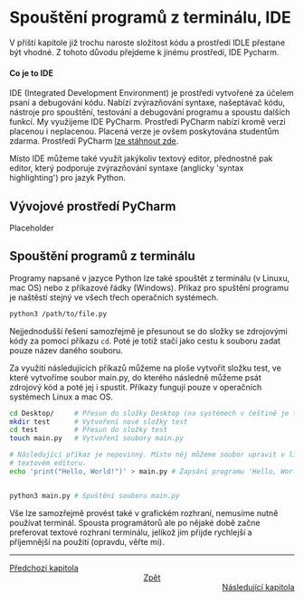 # Spouštění programů z terminálu, IDE

V příští kapitole již trochu naroste složitost kódu a prostředí IDLE přestane
být vhodné. Z tohoto důvodu přejdeme k jinému prostředí, IDE Pycharm.

#### Co je to IDE

IDE (Integrated Development Environment) je prostředí vytvořené za účelem psaní
a debugování kódu. Nabízí zvýrazňování syntaxe, našeptávač kódu, nástroje pro
spouštění, testování a debugování programu a spoustu dalších funkcí. My
využijeme IDE PyCharm. Prostředí PyCharm nabízí kromě verzi placenou i
neplacenou. Placená verze je ovšem poskytována studentům zdarma. Prostředí
PyCharm [lze stáhnout zde](https://www.jetbrains.com/pycharm/download/).


Místo IDE můžeme také využít jakýkoliv textový editor, přednostně pak editor,
který podporuje zvýrazňování syntaxe (anglicky 'syntax highlighting') pro jazyk
Python.

## Vývojové prostředí PyCharm

Placeholder

## Spouštění programů z terminálu

Programy napsané v jazyce Python lze také spouštět z terminálu (v Linuxu,
mac OS) nebo z příkazové řádky (Windows). Příkaz pro spuštění programu je
naštěstí stejný ve všech třech operačních systémech.

```Bash
python3 /path/to/file.py
```

Nejjednodušší řešení samozřejmě je přesunout se do složky se zdrojovými kódy
za pomocí příkazu `cd`. Poté je totiž stačí jako cestu k souboru zadat pouze
název daného souboru.

Za využití následujících příkazů můžeme na ploše vytvořit složku test,
ve které vytvoříme soubor main.py, do kterého následně můžeme psát zdrojový
kód a poté jej i spustit. Příkazy fungují pouze v operačních systémech Linux
a mac OS.

```Bash
cd Desktop/     # Přesun do složky Desktop (na systémech v češtině je třeba napsat 'Plocha' místo 'Desktop')
mkdir test      # Vytvoření nové složky test
cd test         # Přesun do složky test
touch main.py   # Vytvoření soubory main.py

# Následující příkaz je nepovinný. Místo něj můžeme soubor upravit v libovolném
# textovém editoru.
echo 'print("Hello, World!")' > main.py # Zapsání programu 'Hello, World!' do souboru


python3 main.py # Spuštění souboru main.py
```

Vše lze samozřejmě provést také v grafickém rozhraní, nemusíme nutně používat
terminál. Spousta programátorů ale po nějaké době začne preferovat textové
rozhraní terminálu, jelikož jim přijde rychlejší a příjemnější na použití
(opravdu, věřte mi).

---

<div style="text-align: left"  > <a href="terminal.md">Předchozí kapitola </a> </div>
<div style="text-align: center"> <a href="../README.md">Zpět              </a> </div>
<div style="text-align: right" > <a href="turtle.md">Následující kapitola </a> </div>
